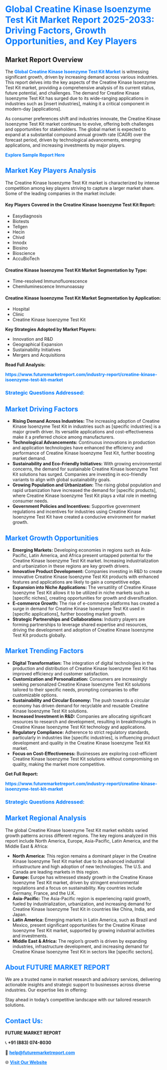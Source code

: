 <h1 style="color: #007BFF;">Global Creatine Kinase Isoenzyme Test Kit Market Report 2025-2033: Driving Factors, Growth Opportunities, and Key Players</h1>

<section id="overview">
<h2>Market Report Overview</h2>
<p>The <a href="https://www.futuremarketreport.com/industry-report/creatine-kinase-isoenzyme-test-kit-market" style="color: #007BFF; text-decoration: none;"><strong>Global Creatine Kinase Isoenzyme Test Kit Market</strong></a> is witnessing significant growth, driven by increasing demand across various industries. This report delves into the key aspects of the Creatine Kinase Isoenzyme Test Kit market, providing a comprehensive analysis of its current status, future potential, and challenges. The demand for Creatine Kinase Isoenzyme Test Kit has surged due to its wide-ranging applications in industries such as [insert industries], making it a critical component in modern-day [applications].</p>
<p>As consumer preferences shift and industries innovate, the Creatine Kinase Isoenzyme Test Kit market continues to evolve, offering both challenges and opportunities for stakeholders. The global market is expected to expand at a substantial compound annual growth rate (CAGR) over the forecast period, driven by technological advancements, emerging applications, and increasing investments by major players.</p>
</section>

<section id="overview">
<p><a href="https://www.futuremarketreport.com/request-sample/reportId=123247" style="color: #007BFF; text-decoration: none;"><strong>Explore Sample Report Here</strong></a></p>
</section>

<section id="key-players">
<h2 style="color: #007BFF;">Market Key Players Analysis</h2>
<p>The Creatine Kinase Isoenzyme Test Kit market is characterized by intense competition among key players striving to capture a larger market share. Some of the leading companies in the market include:</p>
<h4>Key Players Covered in the Creatine Kinase Isoenzyme Test Kit Report:</h4>
<ul><li>Easydiagnosis</li><li>Biotests</li><li>Tellgen</li><li>Hecin</li><li>Chivd</li><li>Innodx</li><li>Biosino</li><li>Bioscience</li><li>AccuBioTech</li></ul>
<h4>Creatine Kinase Isoenzyme Test Kit Market Segmentation by Type:</h4>
<ul><li>Time-resolved Immunofluorescence</li><li>Chemiluminescence Immunoassay</li></ul>

<h4>Creatine Kinase Isoenzyme Test Kit Market Segmentation by Application:</h4>
<ul><li>Hospital</li><li>Clinic</li><li>Creatine Kinase Isoenzyme Test Kit</li></ul>
<p><strong>Key Strategies Adopted by Market Players:</strong></p>
<ul>
<li>Innovation and R&D</li>
<li>Geographical Expansion</li>
<li>Sustainability Initiatives</li>
<li>Mergers and Acquisitions</li>
</ul>
</section>

<section>
<p><strong>Read Full Analysis: </strong></p><a href="https://www.futuremarketreport.com/industry-report/creatine-kinase-isoenzyme-test-kit-market" style="color: #007BFF; text-decoration: none;"><strong>https://www.futuremarketreport.com/industry-report/creatine-kinase-isoenzyme-test-kit-market</strong></a>
<h3 style="color: #007BFF;">Strategic Questions Addressed:</h3>
</section>

<section id="driving-factors">
<h2 style="color: #007BFF;">Market Driving Factors</h2>
<ul>
<li><strong>Rising Demand Across Industries:</strong> The increasing adoption of Creatine Kinase Isoenzyme Test Kit in industries such as [specific industries] is a major growth driver. Its versatile applications and cost-effectiveness make it a preferred choice among manufacturers.</li>
<li><strong>Technological Advancements:</strong> Continuous innovations in production and application technologies have enhanced the efficiency and performance of Creatine Kinase Isoenzyme Test Kit, further boosting market demand.</li>
<li><strong>Sustainability and Eco-Friendly Initiatives:</strong> With growing environmental concerns, the demand for sustainable Creatine Kinase Isoenzyme Test Kit solutions has surged. Companies are investing in eco-friendly variants to align with global sustainability goals.</li>
<li><strong>Growing Population and Urbanization:</strong> The rising global population and rapid urbanization have increased the demand for [specific products], where Creatine Kinase Isoenzyme Test Kit plays a vital role in meeting consumer needs.</li>
<li><strong>Government Policies and Incentives:</strong> Supportive government regulations and incentives for industries using Creatine Kinase Isoenzyme Test Kit have created a conducive environment for market growth.</li>
</ul>
</section>

<section id="growth-opportunities">
<h2 style="color: #007BFF;">Market Growth Opportunities</h2>
<ul>
<li><strong>Emerging Markets:</strong> Developing economies in regions such as Asia-Pacific, Latin America, and Africa present untapped potential for the Creatine Kinase Isoenzyme Test Kit market. Increasing industrialization and urbanization in these regions are key growth drivers.</li>
<li><strong>Innovative Product Development:</strong> Companies investing in R&D to create innovative Creatine Kinase Isoenzyme Test Kit products with enhanced features and applications are likely to gain a competitive edge.</li>
<li><strong>Expansion into Niche Applications:</strong> The versatility of Creatine Kinase Isoenzyme Test Kit allows it to be utilized in niche markets such as [specific niches], creating opportunities for growth and diversification.</li>
<li><strong>E-commerce Growth:</strong> The rise of e-commerce platforms has created a surge in demand for Creatine Kinase Isoenzyme Test Kit used in [specific applications], further boosting market growth.</li>
<li><strong>Strategic Partnerships and Collaborations:</strong> Industry players are forming partnerships to leverage shared expertise and resources, driving the development and adoption of Creatine Kinase Isoenzyme Test Kit products globally.</li>
</ul>
</section>

<section id="trending-factors">
<h2 style="color: #007BFF;">Market Trending Factors</h2>
<ul>
<li><strong>Digital Transformation:</strong> The integration of digital technologies in the production and distribution of Creatine Kinase Isoenzyme Test Kit has improved efficiency and customer satisfaction.</li>
<li><strong>Customization and Personalization:</strong> Consumers are increasingly seeking personalized Creatine Kinase Isoenzyme Test Kit solutions tailored to their specific needs, prompting companies to offer customizable options.</li>
<li><strong>Sustainability and Circular Economy:</strong> The push towards a circular economy has driven demand for recyclable and reusable Creatine Kinase Isoenzyme Test Kit solutions.</li>
<li><strong>Increased Investment in R&D:</strong> Companies are allocating significant resources to research and development, resulting in breakthroughs in Creatine Kinase Isoenzyme Test Kit technology and applications.</li>
<li><strong>Regulatory Compliance:</strong> Adherence to strict regulatory standards, particularly in industries like [specific industries], is influencing product development and quality in the Creatine Kinase Isoenzyme Test Kit market.</li>
<li><strong>Focus on Cost-Effectiveness:</strong> Businesses are exploring cost-efficient Creatine Kinase Isoenzyme Test Kit solutions without compromising on quality, making the market more competitive.</li>
</ul>
</section>

<section>
<p><strong>Get Full Report: </strong></p><a href="https://www.futuremarketreport.com/industry-report/creatine-kinase-isoenzyme-test-kit-market" style="color: #007BFF; text-decoration: none;"><strong>https://www.futuremarketreport.com/industry-report/creatine-kinase-isoenzyme-test-kit-market</strong></a>
<h3 style="color: #007BFF;">Strategic Questions Addressed:</h3>
</section>


<section id="regional-analysis">
<h2 style="color: #007BFF;">Market Regional Analysis</h2>
<p>The global Creatine Kinase Isoenzyme Test Kit market exhibits varied growth patterns across different regions. The key regions analyzed in this report include North America, Europe, Asia-Pacific, Latin America, and the Middle East & Africa:</p>
<ul>
<li><strong>North America:</strong> This region remains a dominant player in the Creatine Kinase Isoenzyme Test Kit market due to its advanced industrial infrastructure and high adoption of new technologies. The U.S. and Canada are leading markets in this region.</li>
<li><strong>Europe:</strong> Europe has witnessed steady growth in the Creatine Kinase Isoenzyme Test Kit market, driven by stringent environmental regulations and a focus on sustainability. Key countries include Germany, France, and the U.K.</li>
<li><strong>Asia-Pacific:</strong> The Asia-Pacific region is experiencing rapid growth, fueled by industrialization, urbanization, and increasing demand for Creatine Kinase Isoenzyme Test Kit in countries like China, India, and Japan.</li>
<li><strong>Latin America:</strong> Emerging markets in Latin America, such as Brazil and Mexico, present significant opportunities for the Creatine Kinase Isoenzyme Test Kit market, supported by growing industrial activities and investments.</li>
<li><strong>Middle East & Africa:</strong> The region’s growth is driven by expanding industries, infrastructure development, and increasing demand for Creatine Kinase Isoenzyme Test Kit in sectors like [specific sectors].</li>
</ul>
</section>

<footer>
<h2 style="color: #007BFF;">About FUTURE MARKET REPORT</h2>
<p>We are a trusted name in market research and advisory services, delivering actionable insights and strategic support to businesses across diverse industries. Our expertise lies in offering:</p>

<p>Stay ahead in today’s competitive landscape with our tailored research solutions.</p>

<h2 style="color: #007BFF;">Contact Us:</h2>
<p><strong>FUTURE MARKET REPORT</strong></p>
<p>📞 <strong>+91 (883) 074-8030</strong></p>
<p>📧 <strong><a href="mailto:help@futuremarketreport.com" style="color: #007BFF;">help@futuremarketreport.com</a></strong></p>
<p>🌐 <strong><a href="https://www.futuremarketreport.com/" style="color: #007BFF;">Visit Our Website</a></strong></p>
</footer>
